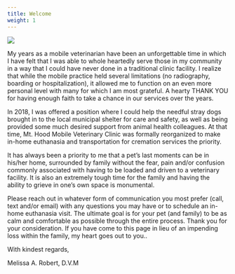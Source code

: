```yaml
---
title: Welcome
weight: 1
---
```


![](/images/mt-hood-mobile-clinic-small.jpg)

My years as a mobile veterinarian have been an unforgettable time in which I have felt that I was able to whole heartedly serve those in my community in a way that I could have never done in a traditional clinic facility. I realize that while the mobile practice held several limitations (no radiography, boarding or hospitalization), it allowed me to function on an even more personal level with many for which I am most grateful. A hearty THANK YOU for having enough faith to take a chance in our services over the years.

In 2018, I was offered a position where I could help the needful stray dogs brought in to the local municipal shelter for care and safety, as well as being provided some much desired support from animal health colleagues. At that time, Mt. Hood Mobile Veterinary Clinic was formally reorganized to make in-home euthanasia and transportation for cremation services the priority.  

It has always been a priority to me that a pet’s last moments can be in his/her home, surrounded by family without the fear, pain and/or confusion commonly associated with having to be loaded and driven to a veterinary facility. It is also an extremely tough time for the family and having the ability to grieve in one’s own space is monumental. 

Please reach out in whatever form of communication you most prefer (call, text and/or email) with any questions you may have or to schedule an in-home euthanasia visit. The ultimate goal is for your pet (and family) to be as calm and comfortable as possible through the entire process. Thank you for your consideration. If you have come to this page in lieu of an impending loss within the family, my heart goes out to you.. 

With kindest regards,

Melissa A. Robert, D.V.M
